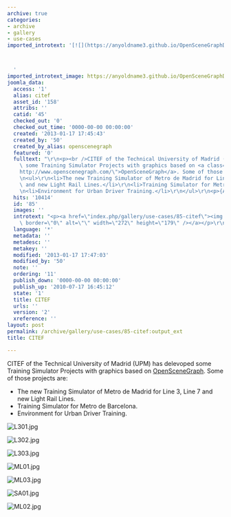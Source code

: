 ```yaml
---
archive: true
categories:
- archive
- gallery
- use-cases
imported_introtext: '[![](https://anyoldname3.github.io/OpenSceneGraphDotComBackup/OpenSceneGraph/www.openscenegraph.com/images/gallery/Screenshots/CITEF/L302.jpg)](https://anyoldname3.github.io/OpenSceneGraphDotComBackup/OpenSceneGraph/www.openscenegraph.com/index.php/gallery/use-cases/85-citef.html)



  '
imported_introtext_image: https://anyoldname3.github.io/OpenSceneGraphDotComBackup/OpenSceneGraph/www.openscenegraph.com/images/gallery/Screenshots/CITEF/L302.jpg
joomla_data:
  access: '1'
  alias: citef
  asset_id: '158'
  attribs: ''
  catid: '45'
  checked_out: '0'
  checked_out_time: '0000-00-00 00:00:00'
  created: '2013-01-17 17:45:43'
  created_by: '50'
  created_by_alias: openscenegraph
  featured: '0'
  fulltext: "\r\n<p><br />CITEF of the Technical University of Madrid (UPM) has delevoped\
    \ some Training Simulator Projects with graphics based on <a class=\"wiki\" href=\"\
    http://www.openscenegraph.com/\">OpenSceneGraph</a>. Some of those projects are:</p>\r\
    \n<ul>\r\n<li>The new Training Simulator of Metro de Madrid for Line 3, Line 7\
    \ and new Light Rail Lines.</li>\r\n<li>Training Simulator for Metro de Barcelona.</li>\r\
    \n<li>Environment for Urban Driver Training.</li>\r\n</ul>\r\n<p>{AG}Screenshots/CITEF{/AG}</p>"
  hits: '10414'
  id: '85'
  images: ''
  introtext: "<p><a href=\"index.php/gallery/use-cases/85-citef\"><img src=\"images/gallery/Screenshots/CITEF/L302.jpg\"\
    \ border=\"0\" alt=\"\" width=\"272\" height=\"179\" /></a></p>\r\n"
  language: '*'
  metadata: ''
  metadesc: ''
  metakey: ''
  modified: '2013-01-17 17:47:03'
  modified_by: '50'
  note: ''
  ordering: '11'
  publish_down: '0000-00-00 00:00:00'
  publish_up: '2010-07-17 16:45:12'
  state: '1'
  title: CITEF
  urls: ''
  version: '2'
  xreference: ''
layout: post
permalink: /archive/gallery/use-cases/85-citef:output_ext
title: CITEF

---
```

  
CITEF of the Technical University of Madrid (UPM) has delevoped some Training Simulator Projects with graphics based on [OpenSceneGraph](http://www.openscenegraph.com/). Some of those projects are:


* The new Training Simulator of Metro de Madrid for Line 3, Line 7 and new Light Rail Lines.
* Training Simulator for Metro de Barcelona.
* Environment for Urban Driver Training.




![L301.jpg](https://anyoldname3.github.io/OpenSceneGraphDotComBackup/OpenSceneGraph/www.openscenegraph.com/images/gallery/Screenshots/CITEF/L301.jpg)

![L302.jpg](https://anyoldname3.github.io/OpenSceneGraphDotComBackup/OpenSceneGraph/www.openscenegraph.com/images/gallery/Screenshots/CITEF/L302.jpg)

![L303.jpg](https://anyoldname3.github.io/OpenSceneGraphDotComBackup/OpenSceneGraph/www.openscenegraph.com/images/gallery/Screenshots/CITEF/L303.jpg)

![ML01.jpg](https://anyoldname3.github.io/OpenSceneGraphDotComBackup/OpenSceneGraph/www.openscenegraph.com/images/gallery/Screenshots/CITEF/ML01.jpg)

![ML03.jpg](https://anyoldname3.github.io/OpenSceneGraphDotComBackup/OpenSceneGraph/www.openscenegraph.com/images/gallery/Screenshots/CITEF/ML03.jpg)

![SA01.jpg](https://anyoldname3.github.io/OpenSceneGraphDotComBackup/OpenSceneGraph/www.openscenegraph.com/images/gallery/Screenshots/CITEF/SA01.jpg)

![ML02.jpg](https://anyoldname3.github.io/OpenSceneGraphDotComBackup/OpenSceneGraph/www.openscenegraph.com/images/gallery/Screenshots/CITEF/ML02.jpg)




